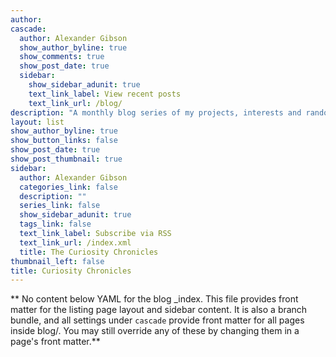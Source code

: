```yaml
---
author:
cascade:
  author: Alexander Gibson
  show_author_byline: true
  show_comments: true
  show_post_date: true
  sidebar:
    show_sidebar_adunit: true
    text_link_label: View recent posts
    text_link_url: /blog/
description: "A monthly blog series of my projects, interests and randomness.\n"
layout: list
show_author_byline: true
show_button_links: false
show_post_date: true
show_post_thumbnail: true
sidebar:
  author: Alexander Gibson
  categories_link: false
  description: ""
  series_link: false
  show_sidebar_adunit: true
  tags_link: false
  text_link_label: Subscribe via RSS
  text_link_url: /index.xml
  title: The Curiosity Chronicles
thumbnail_left: false
title: Curiosity Chronicles
---
```


** No content below YAML for the blog _index. This file provides front matter for the listing page layout and sidebar content. It is also a branch bundle, and all settings under `cascade` provide front matter for all pages inside blog/. You may still override any of these by changing them in a page's front matter.**

